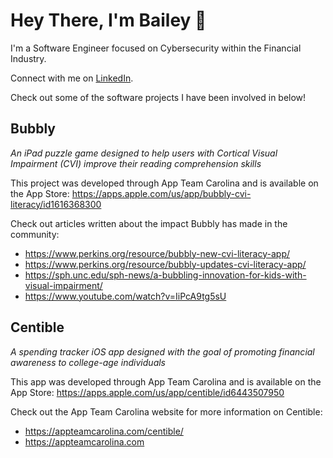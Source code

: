 # Hey There, I'm Bailey 👋

I'm a Software Engineer focused on Cybersecurity within the Financial Industry.

Connect with me on [LinkedIn](https://www.linkedin.com/in/baileyvanwormer/).

Check out some of the software projects I have been involved in below!

## Bubbly
*An iPad puzzle game designed to help users with Cortical Visual Impairment (CVI) improve their reading comprehension skills*

This project was developed through App Team Carolina and is available on the App Store: https://apps.apple.com/us/app/bubbly-cvi-literacy/id1616368300

Check out articles written about the impact Bubbly has made in the community: 
- https://www.perkins.org/resource/bubbly-new-cvi-literacy-app/
- https://www.perkins.org/resource/bubbly-updates-cvi-literacy-app/
- https://sph.unc.edu/sph-news/a-bubbling-innovation-for-kids-with-visual-impairment/
- https://www.youtube.com/watch?v=IiPcA9tg5sU

## Centible
*A spending tracker iOS app designed with the goal of promoting financial awareness to college-age individuals*

This app was developed through App Team Carolina and is available on the App Store: https://apps.apple.com/us/app/centible/id6443507950

Check out the App Team Carolina website for more information on Centible: 
- https://appteamcarolina.com/centible/
- https://appteamcarolina.com
